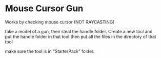 # Mouse Cursor Gun

Works by checking mouse cursor (NOT RAYCASTING)

take a model of a gun, then steal the handle folder. Create a new tool and put the handle folder in that tool
then put all the files in the directory of that tool

make sure the tool is in "StarterPack" folder.
